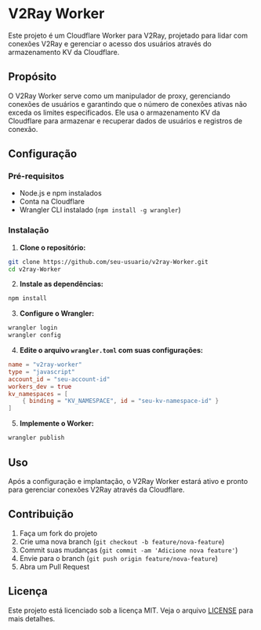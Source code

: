 # V2Ray Worker

Este projeto é um Cloudflare Worker para V2Ray, projetado para lidar com conexões V2Ray e gerenciar o acesso dos usuários através do armazenamento KV da Cloudflare.

## Propósito

O V2Ray Worker serve como um manipulador de proxy, gerenciando conexões de usuários e garantindo que o número de conexões ativas não exceda os limites especificados. Ele usa o armazenamento KV da Cloudflare para armazenar e recuperar dados de usuários e registros de conexão.

## Configuração

### Pré-requisitos

- Node.js e npm instalados
- Conta na Cloudflare
- Wrangler CLI instalado (`npm install -g wrangler`)

### Instalação

1. **Clone o repositório:**

```sh
git clone https://github.com/seu-usuario/v2ray-Worker.git
cd v2ray-Worker
```

2. **Instale as dependências:**

```sh
npm install
```

3. **Configure o Wrangler:**

```sh
wrangler login
wrangler config
```

4. **Edite o arquivo `wrangler.toml` com suas configurações:**

```toml
name = "v2ray-worker"
type = "javascript"
account_id = "seu-account-id"
workers_dev = true
kv_namespaces = [
    { binding = "KV_NAMESPACE", id = "seu-kv-namespace-id" }
]
```

5. **Implemente o Worker:**

```sh
wrangler publish
```

## Uso

Após a configuração e implantação, o V2Ray Worker estará ativo e pronto para gerenciar conexões V2Ray através da Cloudflare.

## Contribuição

1. Faça um fork do projeto
2. Crie uma nova branch (`git checkout -b feature/nova-feature`)
3. Commit suas mudanças (`git commit -am 'Adicione nova feature'`)
4. Envie para o branch (`git push origin feature/nova-feature`)
5. Abra um Pull Request

## Licença

Este projeto está licenciado sob a licença MIT. Veja o arquivo [LICENSE](LICENSE) para mais detalhes.





















































